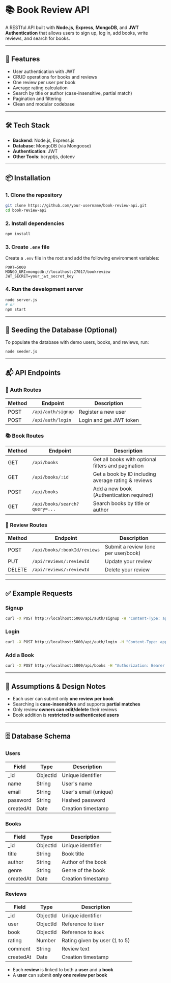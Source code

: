 # 📚 Book Review API

A RESTful API built with **Node.js**, **Express**, **MongoDB**, and **JWT Authentication** that allows users to sign up, log in, add books, write reviews, and search for books.

---

## 🚀 Features

- User authentication with JWT
- CRUD operations for books and reviews
- One review per user per book
- Average rating calculation
- Search by title or author (case-insensitive, partial match)
- Pagination and filtering
- Clean and modular codebase

---

## 🛠️ Tech Stack

- **Backend**: Node.js, Express.js
- **Database**: MongoDB (via Mongoose)
- **Authentication**: JWT
- **Other Tools**: bcryptjs, dotenv

---

## 📦 Installation

### 1. Clone the repository

```bash
git clone https://github.com/your-username/book-review-api.git
cd book-review-api
```

### 2. Install dependencies

```bash
npm install
```

### 3. Create `.env` file

Create a `.env` file in the root and add the following environment variables:

```env
PORT=5000
MONGO_URI=mongodb://localhost:27017/bookreview
JWT_SECRET=your_jwt_secret_key
```

### 4. Run the development server

```bash
node server.js
# or
npm start
```

---

## 🧪 Seeding the Database (Optional)

To populate the database with demo users, books, and reviews, run:

```bash
node seeder.js
```

---

## 📬 API Endpoints

### 🔐 Auth Routes

| Method | Endpoint           | Description             |
| ------ | ------------------ | ----------------------- |
| POST   | `/api/auth/signup` | Register a new user     |
| POST   | `/api/auth/login`  | Login and get JWT token |

### 📚 Book Routes

| Method | Endpoint                      | Description                                         |
| ------ | ----------------------------- | --------------------------------------------------- |
| GET    | `/api/books`                  | Get all books with optional filters and pagination  |
| GET    | `/api/books/:id`              | Get a book by ID including average rating & reviews |
| POST   | `/api/books`                  | Add a new book (Authentication required)            |
| GET    | `/api/books/search?query=...` | Search books by title or author                     |

### 📝 Review Routes

| Method | Endpoint                     | Description                         |
| ------ | ---------------------------- | ----------------------------------- |
| POST   | `/api/books/:bookId/reviews` | Submit a review (one per user/book) |
| PUT    | `/api/reviews/:reviewId`     | Update your review                  |
| DELETE | `/api/reviews/:reviewId`     | Delete your review                  |

---

## ✅ Example Requests

### Signup

```bash
curl -X POST http://localhost:5000/api/auth/signup -H "Content-Type: application/json" -d '{"name":"John", "email":"john@example.com", "password":"123456"}'
```

### Login

```bash
curl -X POST http://localhost:5000/api/auth/login -H "Content-Type: application/json" -d '{"email":"john@example.com", "password":"123456"}'
```

### Add a Book

```bash
curl -X POST http://localhost:5000/api/books -H "Authorization: Bearer <your_token>" -H "Content-Type: application/json" -d '{"title":"Book Title", "author":"Author Name", "genre":"Fiction"}'
```

---

## 🧠 Assumptions & Design Notes

- Each user can submit only **one review per book**
- Searching is **case-insensitive** and supports **partial matches**
- Only review **owners can edit/delete** their reviews
- Book addition is **restricted to authenticated users**

---

## 🗄️ Database Schema

### Users

| Field     | Type     | Description           |
| --------- | -------- | --------------------- |
| \_id      | ObjectId | Unique identifier     |
| name      | String   | User's name           |
| email     | String   | User's email (unique) |
| password  | String   | Hashed password       |
| createdAt | Date     | Creation timestamp    |

### Books

| Field     | Type     | Description        |
| --------- | -------- | ------------------ |
| \_id      | ObjectId | Unique identifier  |
| title     | String   | Book title         |
| author    | String   | Author of the book |
| genre     | String   | Genre of the book  |
| createdAt | Date     | Creation timestamp |

### Reviews

| Field     | Type     | Description                   |
| --------- | -------- | ----------------------------- |
| \_id      | ObjectId | Unique identifier             |
| user      | ObjectId | Reference to `User`           |
| book      | ObjectId | Reference to `Book`           |
| rating    | Number   | Rating given by user (1 to 5) |
| comment   | String   | Review text                   |
| createdAt | Date     | Creation timestamp            |

- Each **review** is linked to both a **user** and a **book**
- A **user** can submit **only one review per book**
